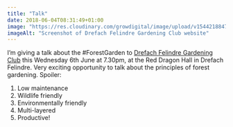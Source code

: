 ```yaml
---
title: "Talk"
date: 2018-06-04T08:31:49+01:00
image: "https://res.cloudinary.com/growdigital/image/upload/v1544218847/drefach-28679941428.png"
imageAlt: "Screenshot of Drefach Felindre Gardening Club website"
---
```


I’m giving a talk about the #ForestGarden to [Drefach Felindre Gardening Club](http://www.drefachfelindregardeningclub.co.uk/2018-Calendar-of-Events/) this Wednesday 6th June at 7.30pm, at the Red Dragon Hall in Drefach Felindre. Very exciting opportunity to talk about the principles of forest gardening. Spoiler: 

1. Low maintenance
2. Wildlife friendly
3. Environmentally friendly
4. Multi-layered
5. Productive!
